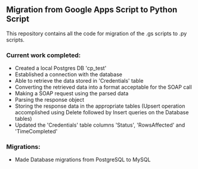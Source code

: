 ## Migration from Google Apps Script to Python Script

This repository contains all the code for migration of the .gs scripts to .py scripts.  


### Current work completed:    
- Created a local Postgres DB 'cp_test'  
- Established a connection with the database  
- Able to retrieve the data stored in 'Credentials' table    
- Converting the retrieved data into a format acceptable for the SOAP call  
- Making a SOAP request using the parsed data  
- Parsing the response object  
- Storing the response data in the appropriate tables (Upsert operation accomplished using Delete followed by Insert queries on the Database tables)
- Updated the 'Credentials' table columns 'Status', 'RowsAffected' and 'TimeCompleted'

### Migrations:
- Made Database migrations from PostgreSQL to MySQL
